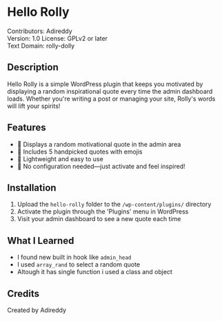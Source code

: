 # Hello Rolly

Contributors: Adireddy  
Version: 1.0
License: GPLv2 or later  
Text Domain: rolly-dolly 


## Description  

Hello Rolly is a simple WordPress plugin that keeps you motivated by displaying a random inspirational quote every time the admin dashboard loads. Whether you're writing a post or managing your site, Rolly's words will lift your spirits!


## Features 

* 🌟 Displays a random motivational quote in the admin area  
* 💬 Includes 5 handpicked quotes with emojis  
* 🎯 Lightweight and easy to use  
* 🧠 No configuration needed—just activate and feel inspired!


## Installation

1. Upload the `hello-rolly` folder to the `/wp-content/plugins/` directory  
2. Activate the plugin through the 'Plugins' menu in WordPress  
3. Visit your admin dashboard to see a new quote each time


## What I Learned 

- I found new built in hook like `admin_head` 
- I used `array_rand` to select a random quote
- Altough it has single function i used a class and object

## Credits

Created by Adireddy

